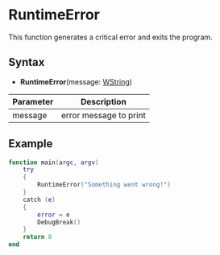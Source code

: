 # RuntimeError #
This function generates a critical error and exits the program.

## Syntax ##
- **RuntimeError**(message: [WString](WString.md))

| Parameter | Description |
| --- | --- |
| message | error message to print |

## Example
```lua
function main(argc, argv)
    try
    {
        RuntimeError("Something went wrong!")
    }
    catch (e)
    {
        error = e
        DebugBreak()
    }
    return 0
end
```